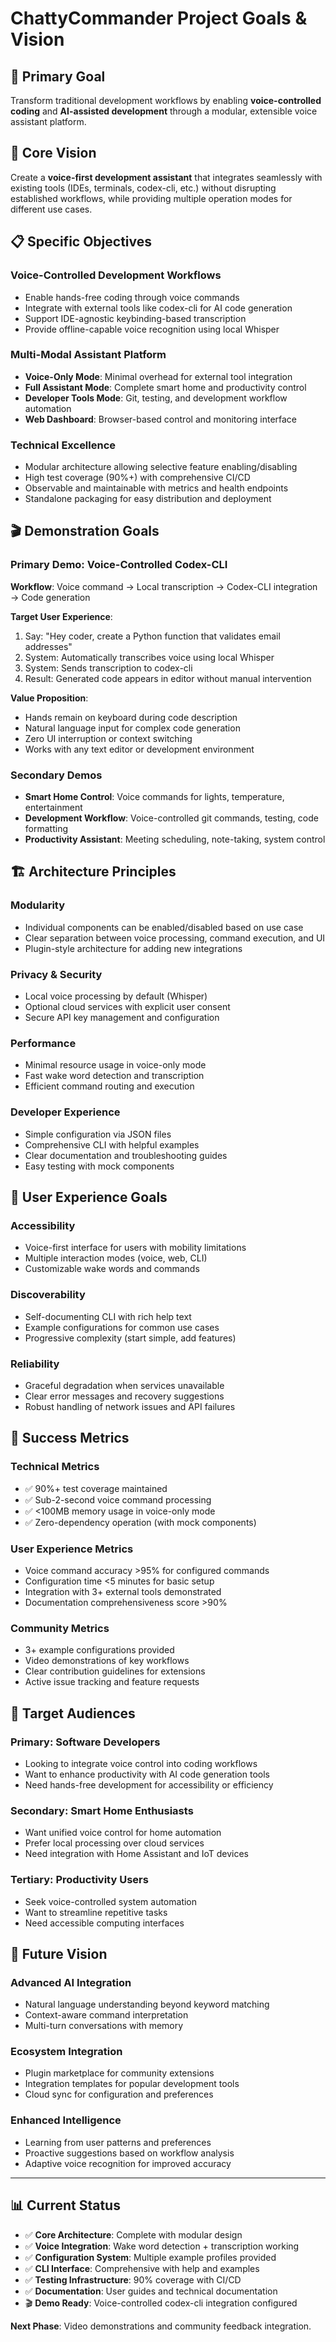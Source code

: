 # ChattyCommander Project Goals & Vision

## 🎯 **Primary Goal**
Transform traditional development workflows by enabling **voice-controlled coding** and **AI-assisted development** through a modular, extensible voice assistant platform.

## 🌟 **Core Vision**
Create a **voice-first development assistant** that integrates seamlessly with existing tools (IDEs, terminals, codex-cli, etc.) without disrupting established workflows, while providing multiple operation modes for different use cases.

## 📋 **Specific Objectives**

### **Voice-Controlled Development Workflows**
- Enable hands-free coding through voice commands
- Integrate with external tools like codex-cli for AI code generation
- Support IDE-agnostic keybinding-based transcription
- Provide offline-capable voice recognition using local Whisper

### **Multi-Modal Assistant Platform**
- **Voice-Only Mode**: Minimal overhead for external tool integration
- **Full Assistant Mode**: Complete smart home and productivity control
- **Developer Tools Mode**: Git, testing, and development workflow automation
- **Web Dashboard**: Browser-based control and monitoring interface

### **Technical Excellence**
- Modular architecture allowing selective feature enabling/disabling
- High test coverage (90%+) with comprehensive CI/CD
- Observable and maintainable with metrics and health endpoints
- Standalone packaging for easy distribution and deployment

## 🎬 **Demonstration Goals**

### **Primary Demo: Voice-Controlled Codex-CLI**
**Workflow**: Voice command → Local transcription → Codex-CLI integration → Code generation

**Target User Experience**:
1. Say: "Hey coder, create a Python function that validates email addresses"
2. System: Automatically transcribes voice using local Whisper
3. System: Sends transcription to codex-cli
4. Result: Generated code appears in editor without manual intervention

**Value Proposition**: 
- Hands remain on keyboard during code description
- Natural language input for complex code generation
- Zero UI interruption or context switching
- Works with any text editor or development environment

### **Secondary Demos**
- **Smart Home Control**: Voice commands for lights, temperature, entertainment
- **Development Workflow**: Voice-controlled git commands, testing, code formatting
- **Productivity Assistant**: Meeting scheduling, note-taking, system control

## 🏗️ **Architecture Principles**

### **Modularity**
- Individual components can be enabled/disabled based on use case
- Clear separation between voice processing, command execution, and UI
- Plugin-style architecture for adding new integrations

### **Privacy & Security**
- Local voice processing by default (Whisper)
- Optional cloud services with explicit user consent
- Secure API key management and configuration

### **Performance**
- Minimal resource usage in voice-only mode
- Fast wake word detection and transcription
- Efficient command routing and execution

### **Developer Experience**
- Simple configuration via JSON files
- Comprehensive CLI with helpful examples
- Clear documentation and troubleshooting guides
- Easy testing with mock components

## 🎨 **User Experience Goals**

### **Accessibility**
- Voice-first interface for users with mobility limitations
- Multiple interaction modes (voice, web, CLI)
- Customizable wake words and commands

### **Discoverability**
- Self-documenting CLI with rich help text
- Example configurations for common use cases
- Progressive complexity (start simple, add features)

### **Reliability**
- Graceful degradation when services unavailable
- Clear error messages and recovery suggestions
- Robust handling of network issues and API failures

## 🚀 **Success Metrics**

### **Technical Metrics**
- ✅ 90%+ test coverage maintained
- ✅ Sub-2-second voice command processing
- ✅ <100MB memory usage in voice-only mode
- ✅ Zero-dependency operation (with mock components)

### **User Experience Metrics**
- Voice command accuracy >95% for configured commands
- Configuration time <5 minutes for basic setup
- Integration with 3+ external tools demonstrated
- Documentation comprehensiveness score >90%

### **Community Metrics**
- 3+ example configurations provided
- Video demonstrations of key workflows
- Clear contribution guidelines for extensions
- Active issue tracking and feature requests

## 🎯 **Target Audiences**

### **Primary: Software Developers**
- Looking to integrate voice control into coding workflows
- Want to enhance productivity with AI code generation tools
- Need hands-free development for accessibility or efficiency

### **Secondary: Smart Home Enthusiasts**
- Want unified voice control for home automation
- Prefer local processing over cloud services
- Need integration with Home Assistant and IoT devices

### **Tertiary: Productivity Users**
- Seek voice-controlled system automation
- Want to streamline repetitive tasks
- Need accessible computing interfaces

## 🔮 **Future Vision**

### **Advanced AI Integration**
- Natural language understanding beyond keyword matching
- Context-aware command interpretation
- Multi-turn conversations with memory

### **Ecosystem Integration**
- Plugin marketplace for community extensions
- Integration templates for popular development tools
- Cloud sync for configuration and preferences

### **Enhanced Intelligence**
- Learning from user patterns and preferences
- Proactive suggestions based on workflow analysis
- Adaptive voice recognition for improved accuracy

---

## 📊 **Current Status**

- ✅ **Core Architecture**: Complete with modular design
- ✅ **Voice Integration**: Wake word detection + transcription working
- ✅ **Configuration System**: Multiple example profiles provided
- ✅ **CLI Interface**: Comprehensive with help and examples
- ✅ **Testing Infrastructure**: 90% coverage with CI/CD
- ✅ **Documentation**: User guides and technical documentation
- 🎬 **Demo Ready**: Voice-controlled codex-cli integration configured

**Next Phase**: Video demonstrations and community feedback integration.